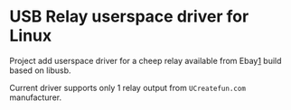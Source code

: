 # USB Relay userspace driver for Linux

Project add userspace driver for a cheep relay available from Ebay[1] build
based on libusb.

Current driver supports only 1 relay output from `UCreatefun.com` manufacturer.

[1]: https://www.ebay.com/itm/1Pcs-USB-Relay-Module-Interface-Board-for-Low-Level-Trigger-5V-1-Channel/302999504613?hash=item468c2d86e5:g:sPAAAOSw9xJcFndF
